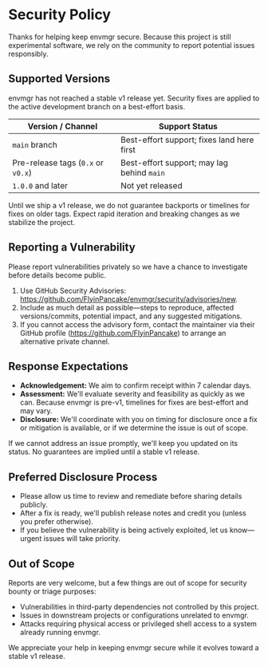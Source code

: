 # Security Policy

Thanks for helping keep envmgr secure. Because this project is still experimental software, we rely on the community to report potential issues responsibly.

## Supported Versions

envmgr has not reached a stable v1 release yet. Security fixes are applied to the active development branch on a best-effort basis.

| Version / Channel | Support Status |
| --- | --- |
| `main` branch | Best-effort support; fixes land here first |
| Pre-release tags (`0.x` or `v0.x`) | Best-effort support; may lag behind `main` |
| `1.0.0` and later | Not yet released |

Until we ship a v1 release, we do not guarantee backports or timelines for fixes on older tags. Expect rapid iteration and breaking changes as we stabilize the project.

## Reporting a Vulnerability

Please report vulnerabilities privately so we have a chance to investigate before details become public.

1. Use GitHub Security Advisories: <https://github.com/FlyinPancake/envmgr/security/advisories/new>.
2. Include as much detail as possible—steps to reproduce, affected versions/commits, potential impact, and any suggested mitigations.
3. If you cannot access the advisory form, contact the maintainer via their GitHub profile (https://github.com/FlyinPancake) to arrange an alternative private channel.

## Response Expectations

- **Acknowledgement:** We aim to confirm receipt within 7 calendar days.
- **Assessment:** We'll evaluate severity and feasibility as quickly as we can. Because envmgr is pre-v1, timelines for fixes are best-effort and may vary.
- **Disclosure:** We'll coordinate with you on timing for disclosure once a fix or mitigation is available, or if we determine the issue is out of scope.

If we cannot address an issue promptly, we'll keep you updated on its status. No guarantees are implied until a stable v1 release.

## Preferred Disclosure Process

- Please allow us time to review and remediate before sharing details publicly.
- After a fix is ready, we'll publish release notes and credit you (unless you prefer otherwise).
- If you believe the vulnerability is being actively exploited, let us know—urgent issues will take priority.

## Out of Scope

Reports are very welcome, but a few things are out of scope for security bounty or triage purposes:

- Vulnerabilities in third-party dependencies not controlled by this project.
- Issues in downstream projects or configurations unrelated to envmgr.
- Attacks requiring physical access or privileged shell access to a system already running envmgr.

We appreciate your help in keeping envmgr secure while it evolves toward a stable v1 release.